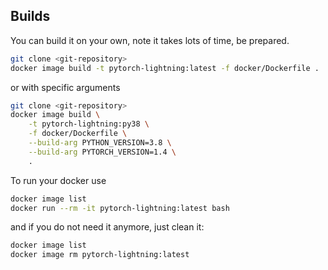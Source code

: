 ## Builds

You can build it on your own, note it takes lots of time, be prepared.

```bash
git clone <git-repository>
docker image build -t pytorch-lightning:latest -f docker/Dockerfile .
```

or with specific arguments

```bash
git clone <git-repository>
docker image build \
    -t pytorch-lightning:py38 \
    -f docker/Dockerfile \
    --build-arg PYTHON_VERSION=3.8 \
    --build-arg PYTORCH_VERSION=1.4 \
    .
```

To run your docker use

```bash
docker image list
docker run --rm -it pytorch-lightning:latest bash
```

and if you do not need it anymore, just clean it:

```bash
docker image list
docker image rm pytorch-lightning:latest
```